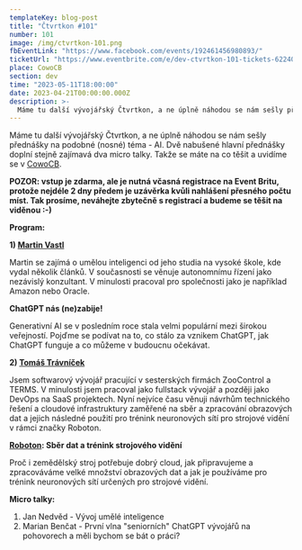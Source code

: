 ```yaml
---
templateKey: blog-post
title: "Čtvrtkon #101"
number: 101
image: /img/ctvrtkon-101.png
fbEventLink: "https://www.facebook.com/events/192461456980893/"
ticketUrl: "https://www.eventbrite.com/e/dev-ctvrtkon-101-tickets-622404297007"
place: CowoCB
section: dev
time: "2023-05-11T18:00:00"
date: 2023-04-21T00:00:00.000Z
description: >-
  Máme tu další vývojářský Čtvrtkon, a ne úplně náhodou se nám sešly přednášky na podobné (nosné) téma - AI.
---
```


Máme tu další vývojářský Čtvrtkon, a ne úplně náhodou se nám sešly přednášky na podobné (nosné) téma - AI. Dvě nabušené hlavní přednášky doplní stejně zajímavá dva micro talky. Takže se máte na co těšit a uvidíme se v [CowoCB](https://www.cowocb.cz/).

**POZOR: vstup je zdarma, ale je nutná včasná registrace na Event Britu, protože nejdéle 2 dny předem je uzávěrka kvůli nahlášení přesného počtu míst. Tak prosíme, neváhejte zbytečně s registrací a budeme se těšit na viděnou :-)**

**Program:**

**1) [Martin Vastl](https://www.linkedin.com/in/vastl-martin/)**

Martin se zajímá o umělou inteligenci od jeho studia na vysoké škole, kde vydal několik článků. V současnosti se věnuje autonomnímu řízení jako nezávislý konzultant. V minulosti pracoval pro společnosti jako je například Amazon nebo Oracle.

**ChatGPT nás (ne)zabije!**

Generativní AI se v posledním roce stala velmi populární mezi širokou veřejností. Pojďme se podívat na to, co stálo za vznikem ChatGPT, jak ChatGPT funguje a co můžeme v budoucnu očekávat.

**2) [Tomáš Trávníček](https://www.linkedin.com/in/tomáš-trávníček-15425a56/)**

Jsem softwarový vývojář pracující v sesterských firmách ZooControl a TERMS. V minulosti jsem pracoval jako fullstack vývojář a později jako DevOps na SaaS projektech. Nyní nejvíce času věnuji návrhům technického řešení a cloudové infrastruktury zaměřené na sběr a zpracování obrazových dat a jejich následné použití pro trénink neuronových sítí pro strojové vidění v rámci značky Roboton.

**[Roboton](https://roboton.com): Sběr dat a trénink strojového vidění**

Proč i zemědělský stroj potřebuje dobrý cloud, jak připravujeme a zpracováváme velké množství obrazových dat a jak je používáme pro trénink neuronových sítí určených pro strojové vidění.

**Micro talky:**

1. Jan Nedvěd - Vývoj umělé inteligence
2. Marian Benčat - První vlna "seniorních" ChatGPT vývojářů na pohovorech a měli bychom se bát o práci?

